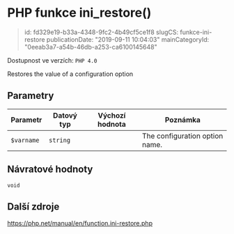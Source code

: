 PHP funkce ini_restore()
========================

> id: fd329e19-b33a-4348-9fc2-4b49cf5ce1f8
> slugCS: funkce-ini-restore
> publicationDate: "2019-09-11 10:04:03"
> mainCategoryId: "0eeab3a7-a54b-46db-a253-ca6100145648"

Dostupnost ve verzích: `PHP 4.0`

Restores the value of a configuration option


Parametry
--------------

| Parametr | Datový typ | Výchozí hodnota | Poznámka |
|-----|-----|-----|-----|
| `$varname` | `string` |  | The configuration option name. |


Návratové hodnoty
----------------

`void`



Další zdroje
------------

https://php.net/manual/en/function.ini-restore.php
